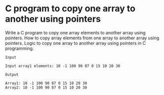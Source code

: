 # C program to copy one array to another using pointers
Write a C program to copy one array elements to another array using pointers. How to copy array elements from one array to another array using pointers. Logic to copy one array to another array using pointers in C programming.

```
Input

Input array1 elements: 10 -1 100 90 87 0 15 10 20 30

Output

Array1: 10 -1 100 90 87 0 15 10 20 30
Array2: 10 -1 100 90 87 0 15 10 20 30
```
